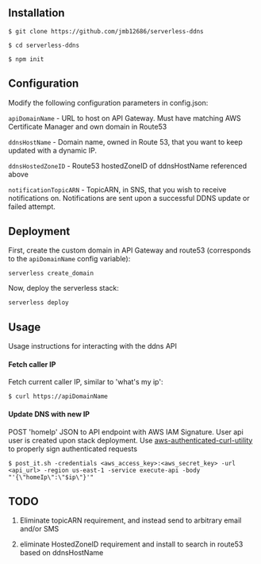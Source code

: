 


## Installation

```
$ git clone https://github.com/jmb12686/serverless-ddns

$ cd serverless-ddns

$ npm init
```
## Configuration

Modify the following configuration parameters in config.json:

`apiDomainName` - URL to host on API Gateway.  Must have matching AWS Certificate Manager and own domain in Route53

`ddnsHostName` - Domain name, owned in Route 53, that you want to keep updated with a dynamic IP.

`ddnsHostedZoneID` - Route53 hostedZoneID of ddnsHostName referenced above

`notificationTopicARN` - TopicARN, in SNS, that you wish to receive notifications on.  Notifications are sent upon a successful DDNS update or failed attempt.


## Deployment

First, create the custom domain in API Gateway and route53 (corresponds to the `apiDomainName` config variable):
```
serverless create_domain
```
Now, deploy the serverless stack:

```
serverless deploy
```

## Usage
Usage instructions for interacting with the ddns API

#### Fetch caller IP
Fetch current caller IP, similar to 'what's my ip':

`$ curl https://apiDomainName`

#### Update DNS with new IP
POST 'homeIp' JSON to API endpoint with AWS IAM Signature.  User api user is created upon stack deployment.  Use [aws-authenticated-curl-utility](https://github.com/jmb12686/aws-authenticated-curl-utility) to properly sign authenticated requests

`$ post_it.sh -credentials <aws_access_key>:<aws_secret_key> -url <api_url> -region us-east-1 -service execute-api -body "'{\"homeIp\":\"$ip\"}'"`

## TODO
1) Eliminate topicARN requirement, and instead send to arbitrary email and/or SMS 

2) eliminate HostedZoneID requirement and install to search in route53 based on ddnsHostName